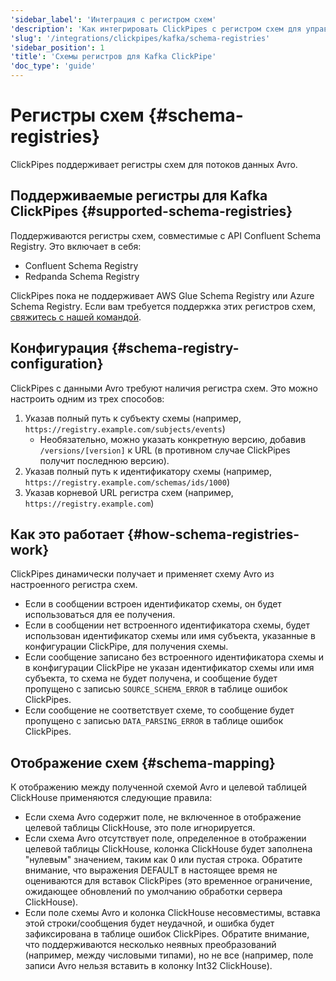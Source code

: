 ```yaml
---
'sidebar_label': 'Интеграция с регистром схем'
'description': 'Как интегрировать ClickPipes с регистром схем для управления схемами'
'slug': '/integrations/clickpipes/kafka/schema-registries'
'sidebar_position': 1
'title': 'Схемы регистров для Kafka ClickPipe'
'doc_type': 'guide'
---
```

# Регистры схем {#schema-registries}

ClickPipes поддерживает регистры схем для потоков данных Avro.

## Поддерживаемые регистры для Kafka ClickPipes {#supported-schema-registries}

Поддерживаются регистры схем, совместимые с API Confluent Schema Registry. Это включает в себя:

- Confluent Schema Registry
- Redpanda Schema Registry

ClickPipes пока не поддерживает AWS Glue Schema Registry или Azure Schema Registry. Если вам требуется поддержка этих регистров схем, [свяжитесь с нашей командой](https://clickhouse.com/company/contact?loc=clickpipes).

## Конфигурация {#schema-registry-configuration}

ClickPipes с данными Avro требуют наличия регистра схем. Это можно настроить одним из трех способов:

1. Указав полный путь к субъекту схемы (например, `https://registry.example.com/subjects/events`)
    - Необязательно, можно указать конкретную версию, добавив `/versions/[version]` к URL (в противном случае ClickPipes получит последнюю версию).
2. Указав полный путь к идентификатору схемы (например, `https://registry.example.com/schemas/ids/1000`)
3. Указав корневой URL регистра схем (например, `https://registry.example.com`)

## Как это работает {#how-schema-registries-work}

ClickPipes динамически получает и применяет схему Avro из настроенного регистра схем.
- Если в сообщении встроен идентификатор схемы, он будет использоваться для ее получения.
- Если в сообщении нет встроенного идентификатора схемы, будет использован идентификатор схемы или имя субъекта, указанные в конфигурации ClickPipe, для получения схемы.
- Если сообщение записано без встроенного идентификатора схемы и в конфигурации ClickPipe не указан идентификатор схемы или имя субъекта, то схема не будет получена, и сообщение будет пропущено с записью `SOURCE_SCHEMA_ERROR` в таблице ошибок ClickPipes.
- Если сообщение не соответствует схеме, то сообщение будет пропущено с записью `DATA_PARSING_ERROR` в таблице ошибок ClickPipes.

## Отображение схем {#schema-mapping}

К отображению между полученной схемой Avro и целевой таблицей ClickHouse применяются следующие правила:

- Если схема Avro содержит поле, не включенное в отображение целевой таблицы ClickHouse, это поле игнорируется.
- Если схема Avro отсутствует поле, определенное в отображении целевой таблицы ClickHouse, колонка ClickHouse будет заполнена "нулевым" значением, таким как 0 или пустая строка. Обратите внимание, что выражения DEFAULT в настоящее время не оцениваются для вставок ClickPipes (это временное ограничение, ожидающее обновлений по умолчанию обработки сервера ClickHouse).
- Если поле схемы Avro и колонка ClickHouse несовместимы, вставка этой строки/сообщения будет неудачной, и ошибка будет зафиксирована в таблице ошибок ClickPipes. Обратите внимание, что поддерживаются несколько неявных преобразований (например, между числовыми типами), но не все (например, поле записи Avro нельзя вставить в колонку Int32 ClickHouse).